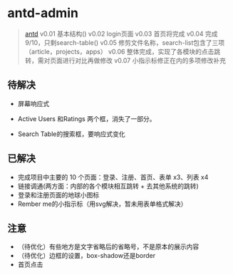 # antd-admin

> [antd](https://www.figma.com/file/jErSsXK0LKbqsQ2HIa5JMn/aitschool---Ant-Design-Admin?type=design&node-id=71489-79105&mode=design&t=dLfVoZvYit4tABPY-0)
> v0.01 基本结构()
> v0.02 login页面
> v0.03 首页将完成
> v0.04 完成9/10，只剩search-table()
> v0.05 修剪文件名称，search-list包含了三项（article，projects，apps）
> v0.06 整体完成，实现了各模块的点击跳转，需对页面进行对比再做修改
> v0.07 小指示标修正在内的多项修改补充

## 待解决

+ 屏幕响应式
+ Active Users 和Ratings 两个框，消失了一部分。

+ Search Table的搜索框，要响应式变化

## 已解决

+ 完成项目中主要的 10 个页面：登录、注册、首页、表单 x3、列表 x4
+ 链接调通(两方面：内部的各个模块相互跳转 + 去其他系统的跳转)
+ 登录和注册页面的地球小图标
+ Rember me的小指示标（用svg解决，暂未用表单格式解决）

## 注意

+ （待优化）有些地方是文字省略后的省略号，不是原本的展示内容
+ （待优化）边框的设置，box-shadow还是border
+ 首页点击


